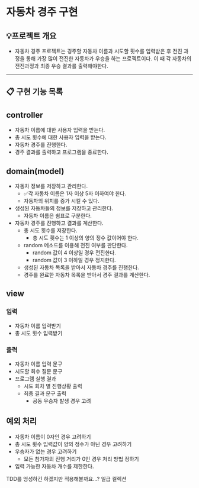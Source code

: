 # 자동차 경주 구현

## 💡프로젝트 개요
- 자동차 경주 프로젝트는 경주할 자동차 이름과 시도할 횟수를 입력받은 후 전진 과정을 통해 가장 많이 전진한 자동차가 우승을 하는 프로젝트이다. 이 때 각 자동차의 전진과정과 최종 우승 결과를 출력해야한다.
---


## 📋 구현 기능 목록

## controller
- 자동차 이름에 대한 사용자 입력을 받는다.
- 총 시도 횟수에 대한 사용자 입력을 받는다.
- 자동차 경주를 진행한다.
- 경주 결과를 출력하고 프로그램을 종료한다.


## domain(model)
- 자동차 정보를 저장하고 관리한다.
    - ✅각 자동차 이름은 1자 이상 5자 이하여야 한다.
    - 자동차의 위치를 증가 시킬 수 있다.
- 생성된 자동차들의 정보를 저장하고 관리한다.
    - 자동차 이름은 쉼표로 구분한다.
- 자동차 경주를 진행하고 결과를 계산한다.
    - 총 시도 횟수를 저장한다.
        - 총 시도 횟수는 1 이상의 양의 정수 값이어야 한다.
    - random 메소드를 이용해 전진 여부를 판단한다.
        - random 값이 4 이상일 경우 전진한다.
        - random 값이 3 이하일 경우 정지한다.
    - 생성된 자동차 목록을 받아서 자동차 경주를 진행한다.
    - 경주를 완료한 자동차 목록을 받아서 경주 결과를 계산한다.


## view
### 입력
- 자동차 이름 입력받기
- 총 시도 횟수 입력받기

### 출력
- 자동차 이름 입력 문구
- 시도할 회수 질문 문구
- 프로그램 실행 결과
    - 시도 회차 별 진행상황 출력
    - 최종 결과 문구 출력
        - 공동 우승자 발생 경우 고려


## 예외 처리
- 자동차 이름이 0자인 경우 고려하기
- 총 시도 횟수 입력값이 양의 정수가 아닌 경우 고려하기
- 우승자가 없는 경우 고려하기
    - 모든 참가자의 진행 거리가 0인 경우 처리 방법 정하기
- 입력 가능한 자동차 개수를 제한한다.

TDD를 엉성하긴 하겠지만 적용해볼까요...?
일급 컬렉션

